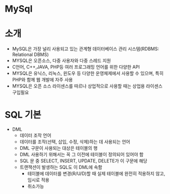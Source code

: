 # MySql

# 소개
+ MySQL은 가장 널리 사용되고 있는 관계형 데이터베이스 관리 시스템(RDBMS: Relational DBMS)<br>
+ MYSQL은 오픈소스, 다중 사용자와 다중 스레드 지원<br>
+ C언어, C++,JAVA, PHP등 여러 프로그래밍 언어를 위한 다양한 API <br>
+ MYSQL은 유닉스, 리눅스, 윈도우 등 다양한 운영체제에서 사용할 수 있으며, 특히 PHP와 함께 웹 개발에 자주 사용<br>
+ MYSQL은 오픈 소스 라이센스를 따르나 상업적으로 사용할 때는 상업용 라이센스 구입필요 <br>

# SQL 기본 <br>
+ DML <br>
  + 데이터 조작 언어<br>
  + 데이터를 조작(선택, 삽입, 수정, 삭제)하는 데 사용되는 언어<br>
  + DML 구문이 사용되는 대상은 테이블의 행 <br>
  + DML 사용하기 위해서는 꼭 그 이전에 테이블이 정의되어 있어야 함 <br>
  + SQL 문 중 SELECT, INSERT, UPDATE, DELETE가 이 구문에 해당<br>
  + 트랜잭션이 발생하는 SQL도 이 DML에 속함<br>
    + 테이블에 데이터를 변경(R/U/D)할 때 실제 테이블에 완전히 적용하지 않고, 임시로 적용<br>
    + 취소가능<br>
